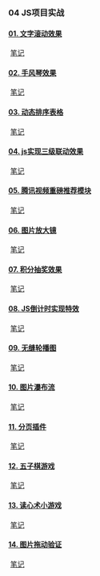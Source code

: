 ### 04 JS项目实战

#### [01. 文字滚动效果](https://www.youtube.com/watch?v=_61DPQlKCZ0&list=PLRxJGZOBxjTNIhex5oh44bl9QH2R7AuXl&index=62)

​	 [笔记](01.%20环境准备/课件.md)

#### 	[02. 手风琴效果](https://www.youtube.com/watch?v=4FSW9-8imHc&list=PLRxJGZOBxjTNIhex5oh44bl9QH2R7AuXl&index=64)

​	[笔记](02.%20知识回顾-数据的表达1/课件.md)

#### 	[03. 动态排序表格](https://www.youtube.com/watch?v=sHSZCByedcI)

​	[笔记](02.%20知识回顾-数据的表达1/课件.md)

#### 	[04. js实现三级联动效果](https://www.youtube.com/watch?v=SO3j6eYbnoU&list=PLRxJGZOBxjTNIhex5oh44bl9QH2R7AuXl&index=65)

​	[笔记](02.%20知识回顾-数据的表达1/课件.md)

#### 	[05. 腾讯视频重磅推荐模块](https://www.youtube.com/watch?v=SDpnsUGkc5s&list=PLRxJGZOBxjTNIhex5oh44bl9QH2R7AuXl&index=67)

​	[笔记](02.%20知识回顾-数据的表达1/课件.md)

#### 	[06. 图片放大镜](https://www.youtube.com/watch?v=Z-d2AllMpdk&list=PLRxJGZOBxjTNIhex5oh44bl9QH2R7AuXl&index=69)

​	[笔记](02.%20知识回顾-数据的表达1/课件.md)

#### 	[07. 积分抽奖效果](https://www.youtube.com/watch?v=b13uvWv0lAs&list=PLRxJGZOBxjTNIhex5oh44bl9QH2R7AuXl&index=70)

​	[笔记](02.%20知识回顾-数据的表达1/课件.md)

#### 	[08. JS倒计时实现特效](https://www.youtube.com/watch?v=sHSZCByedcI)

​	[笔记](02.%20知识回顾-数据的表达1/课件.md)

#### 	[09. 无缝轮播图](https://www.youtube.com/watch?v=VaGB0_zhev0&list=PLRxJGZOBxjTNIhex5oh44bl9QH2R7AuXl&index=72)

​	[笔记](02.%20知识回顾-数据的表达1/课件.md)

#### 	[10. 图片瀑布流](https://www.youtube.com/watch?v=Nh9ISNDpp3s&list=PLRxJGZOBxjTNIhex5oh44bl9QH2R7AuXl&index=74)

​	[笔记](02.%20知识回顾-数据的表达1/课件.md)

#### 	[11. 分页插件](https://www.youtube.com/watch?v=Wb3iA7ZFPjc&list=PLRxJGZOBxjTNIhex5oh44bl9QH2R7AuXl&index=76)

​	[笔记](02.%20知识回顾-数据的表达1/课件.md)

#### 	[12. 五子棋游戏](https://www.youtube.com/watch?v=kyjkvWBu4mI&list=PLRxJGZOBxjTNIhex5oh44bl9QH2R7AuXl&index=78)

​	[笔记](02.%20知识回顾-数据的表达1/课件.md)

#### 	[13. 读心术小游戏](https://www.youtube.com/watch?v=46x1TNHln7A&list=PLRxJGZOBxjTNIhex5oh44bl9QH2R7AuXl&index=80)

​	[笔记](02.%20知识回顾-数据的表达1/课件.md)

#### 	[14. 图片拖动验证](https://www.youtube.com/watch?v=yHH_E4ZzXz8&list=PLRxJGZOBxjTNIhex5oh44bl9QH2R7AuXl&index=82)

​	[笔记](02.%20知识回顾-数据的表达1/课件.md)